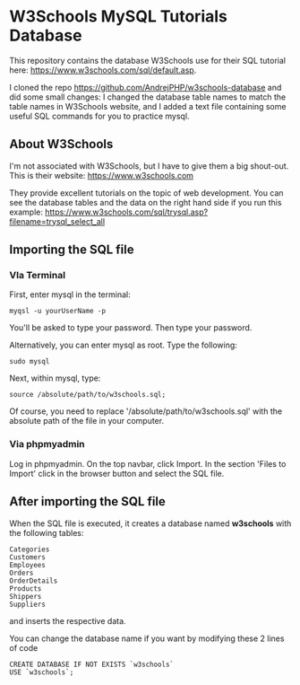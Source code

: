 # W3Schools MySQL Tutorials Database
This repository contains the database W3Schools use for their SQL tutorial here: https://www.w3schools.com/sql/default.asp.

I cloned the repo https://github.com/AndrejPHP/w3schools-database and did some small changes: I changed the database table names to match the table names in W3Schools website, and I added a text file containing some useful SQL commands for you to practice mysql.

## About W3Schools

I'm not associated with W3Schools, but I have to give them a big shout-out. This is their website: https://www.w3schools.com

They provide excellent tutorials on the topic of web development.  You can see the database tables and the data on the right hand side if you run this example: https://www.w3schools.com/sql/trysql.asp?filename=trysql_select_all

## Importing the SQL file

### VIa Terminal

First, enter mysql in the terminal:
```
myqsl -u yourUserName -p
```
You'll be asked to type your password. Then type your password.

Alternatively, you can enter mysql as root. Type the following:
```
sudo mysql
```
Next, within mysql, type:
```
source /absolute/path/to/w3schools.sql;
```
Of course, you need to replace '/absolute/path/to/w3schools.sql' with the absolute path of the file in your computer.

### Via phpmyadmin

Log in phpmyadmin. On the top navbar, click Import. In the section 'Files to Import' click in the browser button and select the SQL file.

## After importing the SQL file

When the SQL file is executed, it creates a database named __w3schools__ with the following tables:

    Categories
    Customers
    Employees
    Orders
    OrderDetails
    Products
    Shippers
    Suppliers
    
and inserts the respective data. 

You can change the database name if you want by modifying these 2 lines of code

    CREATE DATABASE IF NOT EXISTS `w3schools`
    USE `w3schools`;
    
  
